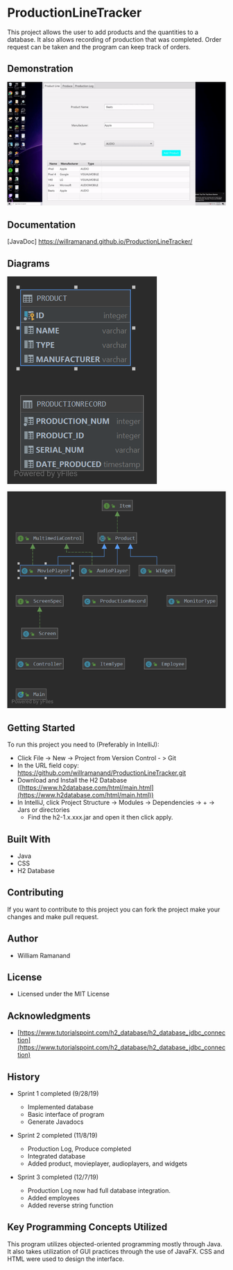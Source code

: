 # ProductionLineTracker
This project allows the user to add products and the quantities to a database. It also allows recording of production that was completed. Order request can be taken and the program can keep track of orders.
## Demonstration
![Demonstration](https://github.com/willramanand/ProductionLineTracker/blob/master/img/InitialDemonstration.gif)
## Documentation
[JavaDoc] https://willramanand.github.io/ProductionLineTracker/
## Diagrams
![Database Diagrams](https://github.com/willramanand/ProductionLineTracker/blob/master/img/DatabaseDiagrams.png)

![Java Class Diagram](https://github.com/willramanand/ProductionLineTracker/blob/master/img/JavaClassDiagram.png)
## Getting Started
To run this project you need to (Preferably in IntelliJ):
- Click File -> New -> Project from Version Control - > Git
- In the URL field copy: https://github.com/willramanand/ProductionLineTracker.git
- Download and Install the H2 Database ([https://www.h2database.com/html/main.html](https://www.h2database.com/html/main.html))
- In IntelliJ, click Project Structure -> Modules -> Dependencies -> + -> Jars or directories
	- Find the h2-1.x.xxx.jar and open it then click apply.
## Built With
- Java
- CSS
- H2 Database
## Contributing
If you want to contribute to this project you can fork the project make your changes and make pull request.
## Author
- William Ramanand

## License
- Licensed under the MIT License
## Acknowledgments
- [https://www.tutorialspoint.com/h2_database/h2_database_jdbc_connection](https://www.tutorialspoint.com/h2_database/h2_database_jdbc_connection)
## History
- Sprint 1 completed (9/28/19)
	- Implemented database
	- Basic interface of program
	- Generate Javadocs
	
- Sprint 2 completed (11/8/19)
	- Production Log, Produce completed
	- Integrated database
	- Added product, movieplayer, audioplayers, and widgets
- Sprint 3 completed (12/7/19)
	- Production Log now had full database integration.
	- Added employees
	- Added reverse string function
## Key Programming Concepts Utilized
This program utilizes objected-oriented programming mostly through Java. It also takes utilization of GUI practices through the use of JavaFX. CSS and HTML were used to design the interface.
